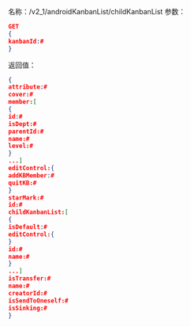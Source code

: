 名称：/v2_1/androidKanbanList/childKanbanList
参数：
```json
GET
{
kanbanId:#
}
```
返回值：
```json
{
attribute:#
cover:#
member:[
{
id:#
isDept:#
parentId:#
name:#
level:#
}
...]
editControl:{
addKBMember:#
quitKB:#
}
starMark:#
id:#
childKanbanList:[
{
isDefault:#
editControl:{
}
id:#
name:#
}
...]
isTransfer:#
name:#
creatorId:#
isSendToOneself:#
isSinking:#
}
```
